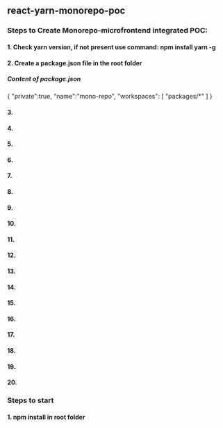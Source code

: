 ## react-yarn-monorepo-poc

### Steps to Create Monorepo-microfrontend integrated POC:

#### 1. Check yarn version, if not present use command: npm install yarn -g
#### 2. Create a package.json file in the root folder 
##### Content of package.json
{
    "private":true,
    "name":"mono-repo",
    "workspaces": [
        "packages/*"
    ]
}
#### 3.
#### 4.
#### 5. 
#### 6. 
#### 7.
#### 8.
#### 9. 
#### 10. 
#### 11.
#### 12.
#### 13. 
#### 14. 
#### 15.
#### 16.
#### 17. 
#### 18. 
#### 19.
#### 20.


### Steps to start

#### 1. npm install in root folder
